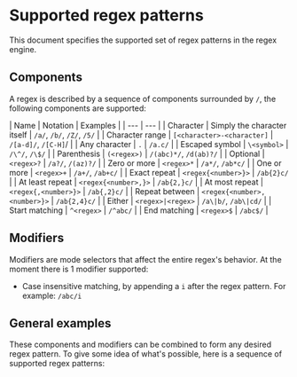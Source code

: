 # Supported regex patterns

This document specifies the supported set of regex patterns in the regex engine.

## Components

A regex is described by a sequence of components surrounded by `/`, the
following components are supported:

| Name | Notation | Examples |
| --- | --- |
| Character | Simply the character itself | `/a/`, `/b/`, `/Z/`, `/5/` |
| Character range | `[<character>-<character]` | `/[a-d]/`, `/[C-H]`/ |
| Any character | `.` | `/a.c/` |
| Escaped symbol | `\<symbol>` | `/\^/`, `/\$/` |
| Parenthesis | `(<regex>)` | `/(abc)*/`, `/d(ab)?/` |
| Optional | `<regex>?` | `/a?/`, `/(az)?/` |
| Zero or more | `<regex>*` | `/a*/`, `/ab*c/` |
| One or more | `<regex>+` | `/a+/`, `/ab+c/` |
| Exact repeat | `<regex{<number>}>` | `/ab{2}c/` |
| At least repeat | `<regex{<number>,}>` | `/ab{2,}c/` |
| At most repeat | `<regex{,<number>}>` | `/ab{,2}c/` |
| Repeat between | `<regex{<number>,<number>}>` | `/ab{2,4}c/` |
| Either | `<regex>|<regex>` | `/a\|b/`, `/ab\|cd/` |
| Start matching | `^<regex>` | `/^abc/` |
| End matching | `<regex>$` | `/abc$/` |

## Modifiers

Modifiers are mode selectors that affect the entire regex's behavior. At the
moment there is 1 modifier supported:

- Case insensitive matching, by appending a `i` after the regex pattern. For example: `/abc/i`

## General examples

These components and modifiers can be combined to form any desired regex
pattern. To give some idea of what's possible, here is a sequence of supported
regex patterns:
